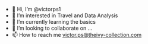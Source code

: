- 👋 Hi, I’m @victorps1
- 👀 I’m interested in Travel and Data Analysis
- 🌱 I’m currently learning the basics
- 💞️ I’m looking to collaborate on ...
- 📫 How to reach me victor.ps@theivy-collection.com

<!---
victorps1/victorps1 is a ✨ special ✨ repository because its `README.md` (this file) appears on your GitHub profile.
You can click the Preview link to take a look at your changes.
--->
